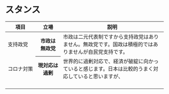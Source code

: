 # スタンス

<style>
  th:first-of-type,
  td:nth-of-type(1) {
    white-space: nowrap;
  }
</style>

<table class="simple">
<thead>
<th>項目</th>
<th>立場</th>
<th>説明</th>
</thead>
<tbody>
<tr><td>支持政党</td><th>市政は<br>無政党</th><td>市政は二元代表制ですから支持政党はありません。無政党です。国政は積極的ではありませんが自民党支持です。</td></tr>
<tr><td>コロナ対策</td><th>現対応は<br>過剰</th><td>世界的に過剰対応で、経済が破綻に向かっていると感じます。日本は比較的うまく対応していると思いますが、</td></tr>
<tr><td></td><td></td><td></td></tr>
<tr><td></td><td></td><td></td></tr>
<tr><td></td><td></td><td></td></tr>
<tr><td></td><td></td><td></td></tr>
</tbody>
</table>